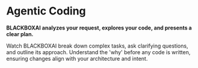 # Agentic Coding

**BLACKBOXAI analyzes your request, explores your code, and presents a clear plan.**

Watch BLACKBOXAI break down complex tasks, ask clarifying questions, and outline its approach. Understand the 'why' before any code is written, ensuring changes align with your architecture and intent.